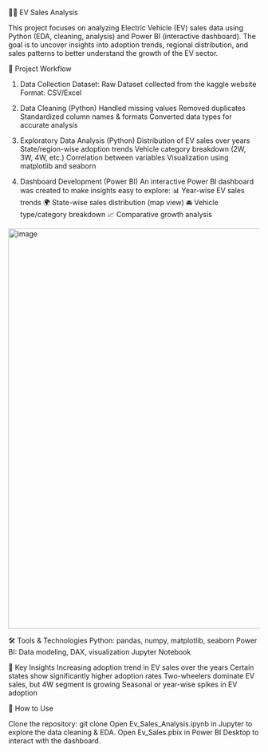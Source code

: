 🚗🔋 EV Sales Analysis

This project focuses on analyzing Electric Vehicle (EV) sales data using Python (EDA, cleaning, analysis) and Power BI (interactive dashboard). The goal is to uncover insights into adoption trends, regional distribution, and sales patterns to better understand the growth of the EV sector.

📌 Project Workflow
1. Data Collection
Dataset: Raw Dataset collected from the kaggle website
Format: CSV/Excel

2. Data Cleaning (Python)
Handled missing values
Removed duplicates
Standardized column names & formats
Converted data types for accurate analysis

3. Exploratory Data Analysis (Python)
Distribution of EV sales over years
State/region-wise adoption trends
Vehicle category breakdown (2W, 3W, 4W, etc.)
Correlation between variables
Visualization using matplotlib and seaborn


4. Dashboard Development (Power BI)
An interactive Power BI dashboard was created to make insights easy to explore:
📊 Year-wise EV sales trends
🌍 State-wise sales distribution (map view)
🚘 Vehicle type/category breakdown
📈 Comparative growth analysis

<img width="1434" height="802" alt="image" src="https://github.com/user-attachments/assets/de750139-c837-41a9-aae9-e4d7087f671f" />

🛠️ Tools & Technologies
Python: pandas, numpy, matplotlib, seaborn
Power BI: Data modeling, DAX, visualization
Jupyter Notebook

🚀 Key Insights
Increasing adoption trend in EV sales over the years
Certain states show significantly higher adoption rates
Two-wheelers dominate EV sales, but 4W segment is growing
Seasonal or year-wise spikes in EV adoption

📌 How to Use

Clone the repository:
 git clone <repo-link>
Open Ev_Sales_Analysis.ipynb in Jupyter to explore the data cleaning & EDA.
Open Ev_Sales.pbix in Power BI Desktop to interact with the dashboard.
